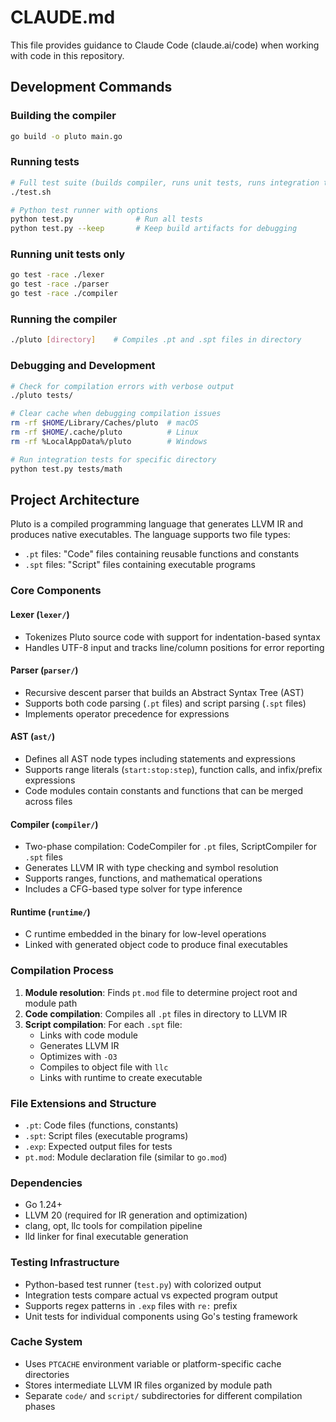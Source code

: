 # CLAUDE.md

This file provides guidance to Claude Code (claude.ai/code) when working with code in this repository.

## Development Commands

### Building the compiler
```bash
go build -o pluto main.go
```

### Running tests
```bash
# Full test suite (builds compiler, runs unit tests, runs integration tests)
./test.sh

# Python test runner with options
python test.py              # Run all tests
python test.py --keep       # Keep build artifacts for debugging
```

### Running unit tests only
```bash
go test -race ./lexer
go test -race ./parser  
go test -race ./compiler
```

### Running the compiler
```bash
./pluto [directory]    # Compiles .pt and .spt files in directory
```

### Debugging and Development
```bash
# Check for compilation errors with verbose output
./pluto tests/

# Clear cache when debugging compilation issues
rm -rf $HOME/Library/Caches/pluto  # macOS
rm -rf $HOME/.cache/pluto          # Linux
rm -rf %LocalAppData%/pluto        # Windows

# Run integration tests for specific directory
python test.py tests/math
```

## Project Architecture

Pluto is a compiled programming language that generates LLVM IR and produces native executables. The language supports two file types:
- `.pt` files: "Code" files containing reusable functions and constants
- `.spt` files: "Script" files containing executable programs

### Core Components

#### Lexer (`lexer/`)
- Tokenizes Pluto source code with support for indentation-based syntax
- Handles UTF-8 input and tracks line/column positions for error reporting

#### Parser (`parser/`)
- Recursive descent parser that builds an Abstract Syntax Tree (AST)
- Supports both code parsing (`.pt` files) and script parsing (`.spt` files)
- Implements operator precedence for expressions

#### AST (`ast/`)
- Defines all AST node types including statements and expressions
- Supports range literals (`start:stop:step`), function calls, and infix/prefix expressions
- Code modules contain constants and functions that can be merged across files

#### Compiler (`compiler/`)
- Two-phase compilation: CodeCompiler for `.pt` files, ScriptCompiler for `.spt` files
- Generates LLVM IR with type checking and symbol resolution
- Supports ranges, functions, and mathematical operations
- Includes a CFG-based type solver for type inference

#### Runtime (`runtime/`)
- C runtime embedded in the binary for low-level operations
- Linked with generated object code to produce final executables

### Compilation Process

1. **Module resolution**: Finds `pt.mod` file to determine project root and module path
2. **Code compilation**: Compiles all `.pt` files in directory to LLVM IR
3. **Script compilation**: For each `.spt` file:
   - Links with code module
   - Generates LLVM IR  
   - Optimizes with `-O3`
   - Compiles to object file with `llc`
   - Links with runtime to create executable

### File Extensions and Structure
- `.pt`: Code files (functions, constants)
- `.spt`: Script files (executable programs) 
- `.exp`: Expected output files for tests
- `pt.mod`: Module declaration file (similar to `go.mod`)

### Dependencies
- Go 1.24+
- LLVM 20 (required for IR generation and optimization)
- clang, opt, llc tools for compilation pipeline
- lld linker for final executable generation

### Testing Infrastructure
- Python-based test runner (`test.py`) with colorized output
- Integration tests compare actual vs expected program output
- Supports regex patterns in `.exp` files with `re:` prefix
- Unit tests for individual components using Go's testing framework

### Cache System
- Uses `PTCACHE` environment variable or platform-specific cache directories
- Stores intermediate LLVM IR files organized by module path
- Separate `code/` and `script/` subdirectories for different compilation phases